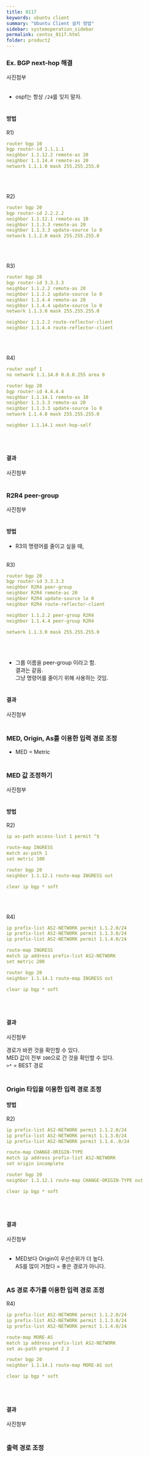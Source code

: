 ```yaml
---
title: 0117
keywords: ubuntu client
summary: "Ubuntu Client 설치 방법"
sidebar: systemoperation_sidebar
permalink: centos_0117.html
folder: product2
---
```


### Ex. BGP next-hop 해결<br/>

사진첨부
<br/><br/>

- ospf는 항상 `/24`를 잊지 말자.<br/><br/>

#### 방법<br/>

R1)<br/>

```yaml
router bgp 10
bgp router-id 1.1.1.1
neighbor 1.1.12.2 remote-as 20
neighbor 1.1.14.4 remote-as 20
network 1.1.1.0 mask 255.255.255.0
```

<br/><br/>

R2)<br/>

```yaml
router bgp 20
bgp router-id 2.2.2.2
neighbor 1.1.12.1 remote-as 10
neighbor 1.1.3.3 remote-as 20
neighbor 1.1.3.3 update-source lo 0
network 1.1.2.0 mask 255.255.255.0
```

<br/><br/>

R3)<br/>

```yaml
router bgp 20
bgp router-id 3.3.3.3
neighbor 1.1.2.2 remote-as 20
neighbor 1.1.2.2 update-source lo 0
neighbor 1.1.4.4 remote-as 20
neighbor 1.1.4.4 update-source lo 0
network 1.1.3.0 mask 255.255.255.0

neighbor 1.1.2.2 route-reflector-client
neighbor 1.1.4.4 route-reflector-client
```

<br/><br/>

R4)<br/>

```yaml
router ospf 1
no network 1.1.14.0 0.0.0.255 area 0

router bgp 20
bgp router-id 4.4.4.4
neighbor 1.1.14.1 remote-as 10
neighbor 1.1.3.3 remote-as 20
neighbor 1.1.3.3 update-source lo 0
network 1.1.4.0 mask 255.255.255.0

neighbor 1.1.14.1 next-hop-self
```

<br/><br/>

#### 결과<br/>

사진첨부
<br/><br/>


### R2R4 peer-group<br/>

사진첨부
<br/><br/>

#### 방법<br/>

- R3의 명령어를 줄이고 싶을 때,<br/><br/>

R3)<br/>

```yaml
router bgp 20
bgp router-id 3.3.3.3
neighbor R2R4 peer-group
neighbor R2R4 remote-as 20
neighbor R2R4 update-source lo 0
neighbor R2R4 route-reflector-client

neighbor 1.1.2.2 peer-group R2R4
neighbor 1.1.4.4 peer-group R2R4

network 1.1.3.0 mask 255.255.255.0
```

<br/><br/>

- 그룹 이름을 peer-group 이라고 함.<br/>
결과는 같음.<br/>
그냥 명령어를 줄이기 위해 사용하는 것임.<br/><br/>

#### 결과<br/>

사진첨부
<br/><br/>

### MED, Origin, As를 이용한 입력 경로 조정<br/>

- MED = Metric<br/><br/>

### MED 값 조정하기<br/>

사진첨부
<br/><br/>

#### 방법<br/>

R2)<br/>

```yaml
ip as-path access-list 1 permit ^$

route-map INGRESS
match as-path 1
set metric 100

router bgp 20
neighbor 1.1.12.1 route-map INGRESS out

clear ip bgp * soft
```

<br/><br/>

R4)<br/>


```yaml
ip prefix-list AS2-NETWORK permit 1.1.2.0/24
ip prefix-list AS2-NETWORK permit 1.1.3.0/24
ip prefix-list AS2-NETWORK permit 1.1.4.0/24

route-map INGRESS
match ip address prefix-list AS2-NETWORK
set metric 200

router bgp 20
neighbor 1.1.14.1 route-map INGRESS out

clear ip bgp * soft
```

<br/><br/>

#### 결과<br/>

사진첨부
<br/>

경로가 바뀐 것을 확인할 수 있다.<br/>
MED 값이 전부 `100`으로 간 것을 확인할 수 있다.<br/>
`>*` = BEST 경로<br/><br/>

### Origin 타입을 이용한 입력 경로 조정<br/>

#### 방법<br/>

R2)<br/>

```yaml
ip prefix-list AS2-NETWORK permit 1.1.2.0/24
ip prefix-list AS2-NETWORK permit 1.1.3.0/24
ip prefix-list AS2-NETWORK permit 1.1.4..0/24

route-map CHANGE-ORIGIN-TYPE
match ip address prefix-list AS2-NETWORK
set origin incomplete

router bgp 20
neighbor 1.1.12.1 route-map CHANGE-ORIGIN-TYPE out

clear ip bgp * soft
```

<br/><br/>

#### 결과<br/>

사진첨부
<br/><br/>

- MED보다 Origin이 우선순위가 더 높다.<br/>
AS를 많이 거쳤다 = 좋은 경로가 아니다.<br/><br/>


### AS 경로 추가를 이용한 입력 경로 조정<br/>

R4)<br/>

```yaml
ip prefix-list AS2-NETWORK permit 1.1.2.0/24
ip prefix-list AS2-NETWORK permit 1.1.3.0/24
ip prefix-list AS2-NETWORK permit 1.1.4.0/24

route-map MORE-AS
match ip address prefix-list AS2-NETWORK
set as-path prepend 2 2

router bgp 20
neighbor 1.1.14.1 route-map MORE-AS out

clear ip bgp * soft
```

<br/><br/>

#### 결과<br/>

사진첨부
<br/><br/>

### 출력 경로 조정<br/>
